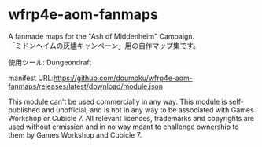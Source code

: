 # wfrp4e-aom-fanmaps
A fanmade maps for the "Ash of Middenheim" Campaign. </br>
「ミドンヘイムの灰燼キャンペーン」用の自作マップ集です。

使用ツール:
Dungeondraft

manifest URL:https://github.com/doumoku/wfrp4e-aom-fanmaps/releases/latest/download/module.json

This module can't be used commercially in any way. This module is self-published and unofficial, and is not in any way to be associated with Games Workshop or Cubicle 7. All relevant licences, trademarks and copyrights are used without ermission and in no way meant to challenge ownership to them by Games Workshop and Cubicle 7.
